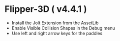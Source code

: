 # Flipper-3D ( v4.4.1 )



- Install the Jolt Extension from the AssetLib
- Enable Visible Collision Shapes in the Debug menu
- Use left and right arrow keys for the paddles
